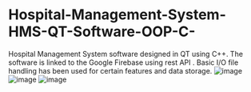 # Hospital-Management-System-HMS-QT-Software-OOP-C-
Hospital Management System  software designed in QT using C++. The software is linked to the Google Firebase using rest API . Basic I/O file handling has been used for certain features and data storage. 
![image](https://user-images.githubusercontent.com/95120715/173623758-33fa1c46-9fb4-4976-820b-e194c27d5501.png)
![image](https://user-images.githubusercontent.com/95120715/173623827-a1992e2d-bada-48fa-8411-59582eba66a8.png)
![image](https://user-images.githubusercontent.com/95120715/173623864-6166fee3-583e-48f2-b886-40e747f1ab81.png)
